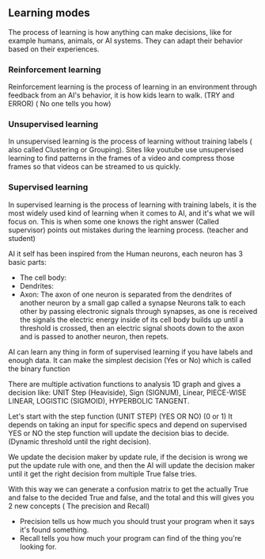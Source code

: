 
## Learning modes
The process of learning is how anything can make decisions, like for example humans, animals, or AI systems.
They can adapt their behavior based on their experiences.

### Reinforcement learning
Reinforcement learning is the process of learning in an environment through feedback from an AI's behavior, it is how kids learn to walk. (TRY and ERROR) ( No one tells you how)

### Unsupervised learning
In unsupervised learning is the process of learning without training labels ( also called Clustering or Grouping). Sites like youtube use unsupervised learning to find patterns in the frames of a video and compress those frames so that videos can be streamed to us quickly.

### Supervised learning 
In supervised learning is the process of learning with training labels, it is the most widely used kind of learning when it comes to AI, and it's what we will focus on.
This is when some one knows the right answer (Called supervisor) points out mistakes during the learning process. (teacher and student)


AI it self has been inspired from the Human neurons, each neuron has 3 basic parts:
- The cell body:
- Dendrites:
- Axon: The axon of one neuron is separated from the dendrites of another neuron by a small gap called a synapse
Neurons talk to each other by passing electronic signals through synapses, as one is received the signals the electric energy inside of its cell body builds up until a threshold is crossed, then an electric signal shoots down to the axon and is passed to another neuron, then repets.

AI can learn any thing in form of supervised learning if you have labels and enough data.
It can make the simplest decision (Yes or No) which is called the binary function

There are multiple activation functions to analysis 1D graph and gives a decision like:
UNIT Step (Heaviside), Sign (SIGNUM), Linear, PIECE-WISE LINEAR, LOGISTIC (SIGMOID), HYPERBOLIC TANGENT.

Let's start with the step function (UNIT STEP) (YES OR NO) (0 or 1)
It depends on taking an input for specific specs and depend on supervised YES or NO the step function will update the decision bias to decide. (Dynamic threshold until the right decision).

We update the decision maker by update rule, if the decision is wrong we put the update rule with one, and then the AI will update the decision maker until it get the right decision from multiple True false tries.

With this way we can generate a confusion matrix to get the actually True and false to the decided True and false, and the total and this will gives you 2 new concepts ( The precision and Recall)

- Precision tells us how much you should trust your program when it says it's found something.
- Recall tells you how much your program can find of the thing you're looking for.